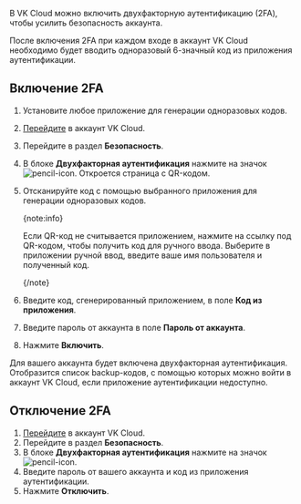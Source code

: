 В VK Cloud можно включить двухфакторную аутентификацию (2FA), чтобы усилить безопасность аккаунта.

После включения 2FA при каждом входе в аккаунт VK Cloud необходимо будет вводить одноразовый 6-значный код из приложения аутентификации.

## Включение 2FA

1. Установите любое приложение для генерации одноразовых кодов.
1. [Перейдите](https://cloud.vk.com/account) в аккаунт VK Cloud.
1. Перейдите в раздел **Безопасность**.
1. В блоке **Двухфакторная аутентификация** нажмите на значок ![pencil-icon](/ru/assets/pencil-icon.svg "inline"). Откроется страница с QR-кодом.
1. Отсканируйте код с помощью выбранного приложения для генерации одноразовых кодов.

   {note:info}

   Если QR-код не считывается приложением, нажмите на ссылку под QR-кодом, чтобы получить код для ручного ввода. Выберите в приложении ручной ввод, введите ваше имя пользователя и полученный код.

   {/note}

1. Введите код, сгенерированный приложением, в поле **Код из приложения**.
1. Введите пароль от аккаунта в поле **Пароль от аккаунта**.
1. Нажмите **Включить**.

Для вашего аккаунта будет включена двухфакторная аутентификация. Отобразится список backup-кодов, с помощью которых можно войти в аккаунт VK Cloud, если приложение аутентификации недоступно.

## Отключение 2FA

1. [Перейдите](https://cloud.vk.com/account) в аккаунт VK Cloud.
1. Перейдите в раздел **Безопасность**.
1. В блоке **Двухфакторная аутентификация** нажмите на значок ![pencil-icon](/ru/assets/pencil-icon.svg "inline").
1. Введите пароль от вашего аккаунта и код из приложения аутентификации.
1. Нажмите **Отключить**.
